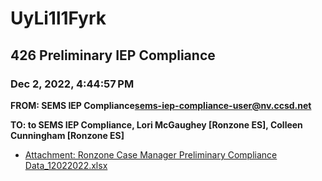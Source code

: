 # UyLi1l1Fyrk
## 426 Preliminary IEP Compliance
### Dec 2, 2022, 4:44:57 PM
**FROM: SEMS IEP Compliance<sems-iep-compliance-user@nv.ccsd.net>**

**TO: to SEMS IEP Compliance, Lori McGaughey [Ronzone ES], Colleen Cunningham [Ronzone ES]**






* [Attachment: Ronzone Case Manager Preliminary Compliance Data_12022022.xlsx](UyLi1l1Fyrk-attachment-1.xlsx)
